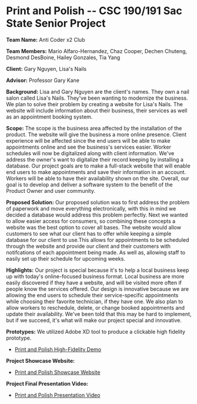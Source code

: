 # Print and Polish -- CSC 190/191 Sac State Senior Project

**Team Name:** Anti Coder x2 Club

**Team Members:** Mario Alfaro-Hernandez, Chaz Cooper, Dechen Chuteng, Desmond DesBoine, Hailey Gonzales, Tia Yang

**Client:** Gary Nguyen, Lisa's Nails

**Advisor:** Professor Gary Kane

**Background:** Lisa and Gary Nguyen are the client's names. They own a nail salon called Lisa's Nails. They've been wanting to modernize the business. We plan to solve their problem by creating a website for Lisa's Nails. The website will include information about their business, their services as well as an appointment booking system.

**Scope:** The scope is the business area affected by the installation of the product. The website will give the business a more online presence. Client experience will be affected since the end users will be able to make appointments online and see the business's services easier. Worker schedules will now be digitalized along with client information. We've address the owner's want to digitalize their record keeping by installing a database. Our project goals are to make a full-stack website that will enable end users to make appointments and save their information in an account. Workers will be able to have their availability shown on the site. Overall, our goal is to develop and deliver a software system to the benefit of the Product Owner and user community.

**Proposed Solution:** Our proposed solution was to first address the problem of paperwork and move everything electronically, with this in mind we decided a database would address this problem perfectly. Next we wanted to allow easier access for consumers, so combining these concepts a website was the best option to cover all bases. The website would allow customers to see what our client has to offer while keeping a simple database for our client to use.This allows for appointments to be scheduled through the website and provide our client and their customers with notifcations of each appointment being made. As well as, allowing staff to easily set up their schedule for upcoming weeks.

**Highlights:** Our project is special because it's to help a local business keep up with today's online-focused business format. Local business are more easily discovered if they have a website, and will be visited more often if people know the services offered. Our design is innovative because we are allowing the end users to schedule their service-specific appointments while choosing their favorite technician, if they have one. We also plan to allow workers to reschedule, delete, or change booked appointments and update their availability. We've been told that this may be hard to implement, but if we succeed, it's what will make our project special and innovative.

**Prototypes:** We utilized Adobe XD tool to produce a clickable high fidelity prototype.

- [Print and Polish High-Fidelity Demo](https://xd.adobe.com/view/bf39d4ea-35a7-472f-a6e6-fb0c351da254-ea6a/?fullscreen&hints=off)

**Project Showcase Website:**
- [Print and Polish Showcase Website](https://anticoderx2club.github.io)

**Project Final Presentation Video:**
- [Print and Polish Presentation Video](https://youtu.be/LcDx3qdhoZ0)
